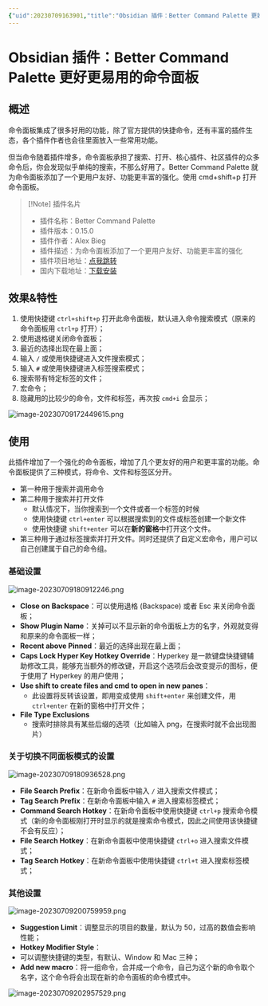 ```yaml
---
{"uid":20230709163901,"title":"Obsidian 插件：Better Command Palette 更好更易用的命令面板","tags":["Obsidian","插件","命令面板","优化","辅助"],"description":"Obsidian 插件：Better Command Palette 更好更易用的命令面板，为命令面板添加了一个更用户友好、功能更丰富的强化","author":"Huajin","type":"basic","draft":false,"editable":false,"modified":20230710232759,"dg-publish":true,"permalink":"/lake-of-knowledge/10-obsidian/obsidian/obsidian-better-command-palette/","dgPassFrontmatter":true}
---
```



# Obsidian 插件：Better Command Palette 更好更易用的命令面板

## 概述

命令面板集成了很多好用的功能，除了官方提供的快捷命令，还有丰富的插件生态，各个插件作者也会往里面放入一些常用功能。

但当命令随着插件增多，命令面板承担了搜索、打开、核心插件、社区插件的众多命令后，你会发现似乎单纯的搜索，不那么好用了。Better Command Palette 就为命令面板添加了一个更用户友好、功能更丰富的强化。使用 cmd+shift+p 打开命令面板。

> [!Note] 插件名片
>
> - 插件名称：Better Command Palette
> - 插件版本：0.15.0
> - 插件作者：Alex Bieg
> - 插件描述：为命令面板添加了一个更用户友好、功能更丰富的强化
> - 插件项目地址：[点我跳转](https://github.com/AlexBieg/obsidian-better-command-palette)
> - 国内下载地址：[下载安装](https://pkmer.cn/products/plugin/pluginMarket/?obsidian-better-command-palette)

## 效果&特性

1. 使用快捷键 `ctrl+shift+p` 打开此命令面板，默认进入命令搜索模式（原来的命令面板用 `ctrl+p` 打开）；
2. 使用退格键关闭命令面板；
3. 最近的选择出现在最上面；
4. 输入 `/` 或使用快捷键进入文件搜索模式；
5. 输入 `#` 或使用快捷键进入标签搜索模式；
6. 搜索带有特定标签的文件；
7. 宏命令；
8. 隐藏用的比较少的命令，文件和标签，再次按 `cmd+i` 会显示；

![image-20230709172449615.png](https://cdn.pkmer.cn/images/image-20230709172449615.png!pkmer)

## 使用

此插件增加了一个强化的命令面板，增加了几个更友好的用户和更丰富的功能。命令面板提供了三种模式，将命令、文件和标签区分开。

- 第一种用于搜索并调用命令
- 第二种用于搜索并打开文件
	- 默认情况下，当你搜索到一个文件或者一个标签的时候
	- 使用快捷键 `ctrl+enter` 可以根据搜索到的文件或标签创建一个新文件
	- 使用快捷键 `shift+enter` 可以在**新的窗格**中打开这个文件。
- 第三种用于通过标签搜索并打开文件。同时还提供了自定义宏命令，用户可以自己创建属于自己的命令组。

### 基础设置

![image-20230709180912246.png](https://cdn.pkmer.cn/images/image-20230709180912246.png!pkmer)

- **Close on Backspace**：可以使用退格 (Backspace) 或者 Esc 来关闭命令面板；
- **Show Plugin Name**：关掉可以不显示新的命令面板上方的名字，外观就变得和原来的命令面板一样；
- **Recent above Pinned**：最近的选择出现在最上面；
- **Caps Lock Hyper Key Hotkey Override**：Hyperkey 是一款键盘快捷键辅助修改工具，能够充当额外的修改键，开启这个选项后会改变提示的图标，便于使用了 Hyperkey 的用户使用；
- **Use shift to create files and cmd to open in new panes**：
	- 此设置将反转该设置，即用变成使用 `shift+enter` 来创建文件，用 `ctrl+enter` 在新的窗格中打开文件；
- **File Type Exclusions**
	- 搜索时排除具有某些后缀的选项（比如输入 png，在搜索时就不会出现图片）

### 关于切换不同面板模式的设置

![image-20230709180936528.png](https://cdn.pkmer.cn/images/image-20230709180936528.png!pkmer)

- **File Search Prefix**：在新命令面板中输入 `/` 进入搜索文件模式；
- **Tag Search Prefix**：在新命令面板中输入 `#` 进入搜索标签模式；
- **Command Search Hotkey**：在新命令面板中使用快捷键 `ctrl+p` 搜索命令模式（新的命令面板刚打开时显示的就是搜索命令模式，因此之间使用该快捷键不会有反应）；
- **File Search Hotkey**：在新命令面板中使用快捷键 `ctrl+o` 进入搜索文件模式；
- **Tag Search Hotkey**：在新命令面板中使用快捷键 `ctrl+t` 进入搜索标签模式；

### 其他设置

![image-20230709200759959.png](https://cdn.pkmer.cn/images/image-20230709200759959.png!pkmer)

- **Suggestion Limit**：调整显示的项目的数量，默认为 50，过高的数值会影响性能；
- **Hotkey Modifier Style**：
- 可以调整快捷键的类型，有默认、Window 和 Mac 三种；
- **Add new macro**：将一组命令，合并成一个命令，自己为这个新的命令取个名字，这个命令将会出现在新的命令面板的命令模式中。

![image-20230709202957529.png](https://cdn.pkmer.cn/images/image-20230709202957529.png!pkmer)
